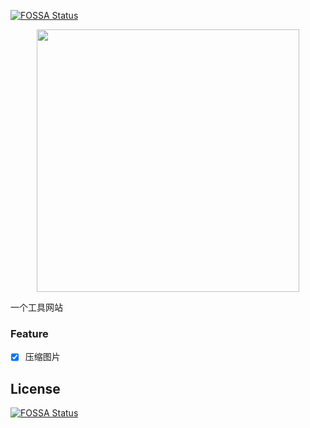 [![FOSSA Status](https://app.fossa.com/api/projects/git%2Bgithub.com%2Finnocces%2Fgeneral-tools.svg?type=shield)](https://app.fossa.com/projects/git%2Bgithub.com%2Finnocces%2Fgeneral-tools?ref=badge_shield)

<div align="center">
  <img width="420" src="https://cdn.jsdelivr.net/gh/innocces/DrawingBed/2021-9-12/1631376432067-general-logo.png" />
</div>

一个工具网站

### Feature
- [x] 压缩图片


## License
[![FOSSA Status](https://app.fossa.com/api/projects/git%2Bgithub.com%2Finnocces%2Fgeneral-tools.svg?type=large)](https://app.fossa.com/projects/git%2Bgithub.com%2Finnocces%2Fgeneral-tools?ref=badge_large)